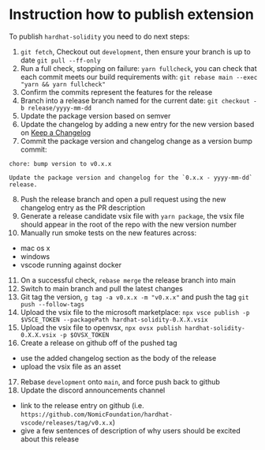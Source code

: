 # Instruction how to publish extension

To publish `hardhat-solidity` you need to do next steps:

1. `git fetch`, Checkout out `development`, then ensure your branch is up to date `git pull --ff-only`
2. Run a full check, stopping on failure: `yarn fullcheck`, you can check that each commit meets our build requirements with: `git rebase main --exec "yarn && yarn fullcheck"`
3. Confirm the commits represent the features for the release
4. Branch into a release branch named for the current date: `git checkout -b release/yyyy-mm-dd`
5. Update the package version based on semver
6. Update the changelog by adding a new entry for the new version based on [Keep a Changelog](https://keepachangelog.com/en/1.0.0/)
7. Commit the package version and changelog change as a version bump commit:

```
chore: bump version to v0.x.x

Update the package version and changelog for the `0.x.x - yyyy-mm-dd`
release.
```

8. Push the release branch and open a pull request using the new changelog entry as the PR description
9. Generate a release candidate vsix file with `yarn package`, the vsix file should appear in the root of the repo with the new version number
10. Manually run smoke tests on the new features across:

- mac os x
- windows
- vscode running against docker

11. On a successful check, `rebase merge` the release branch into main
12. Switch to main branch and pull the latest changes
13. Git tag the version, `g tag -a v0.x.x -m "v0.x.x"` and push the tag `git push --follow-tags`
14. Upload the vsix file to the microsoft marketplace: `npx vsce publish -p $VSCE_TOKEN --packagePath hardhat-solidity-0.X.X.vsix`
15. Upload the vsix file to openvsx, `npx ovsx publish hardhat-solidity-0.X.X.vsix -p $OVSX_TOKEN`
16. Create a release on github off of the pushed tag

- use the added changelog section as the body of the release
- upload the vsix file as an asset

17. Rebase `development` onto `main`, and force push back to github
18. Update the discord announcements channel

- link to the release entry on github (i.e. `https://github.com/NomicFoundation/hardhat-vscode/releases/tag/v0.x.x`)
- give a few sentences of description of why users should be excited about this release
